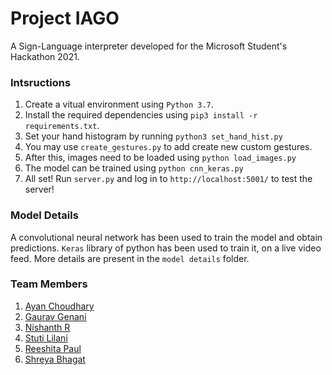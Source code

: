 # Project IAGO
A Sign-Language interpreter developed for the Microsoft Student's Hackathon 2021.

### Intsructions
1. Create a vitual environment using `Python 3.7`.
2. Install the required dependencies using `pip3 install -r requirements.txt`.
3. Set your hand histogram by running ```python3 set_hand_hist.py```
4. You may use `create_gestures.py` to add create new custom gestures.
5. After this, images need to be loaded using ```python load_images.py```
6. The model can be trained using ```python cnn_keras.py```
7. All set! Run `server.py` and log in to `http://localhost:5001/` to test the server!

### Model Details
A convolutional neural network has been used to train the model and obtain predictions. `Keras` library of python has been used to train it, on a live video feed. More details are present in the `model details` folder.

### Team Members
1. [Ayan Choudhary](https://github.com/ayanchoudhary)
2. [Gaurav Genani](https://github.com/h3llix)
3. [Nishanth R](https://github.com/AllMight2099)
4. [Stuti Lilani](https://github.com/stuts23)
5. [Reeshita Paul](https://github.com/reeshi-18)
6. [Shreya Bhagat](https://github.com/yashre-bh)




